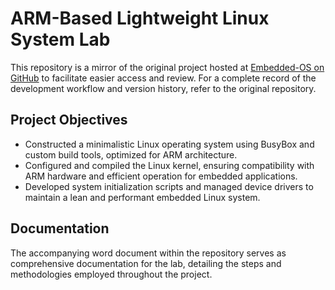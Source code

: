 # ARM-Based Lightweight Linux System Lab

This repository is a mirror of the original project hosted at [Embedded-OS on GitHub](https://github.com/DavidN0809/Embedded-OS.git) to facilitate easier access and review. For a complete record of the development workflow and version history, refer to the original repository.

## Project Objectives
- Constructed a minimalistic Linux operating system using BusyBox and custom build tools, optimized for ARM architecture.
- Configured and compiled the Linux kernel, ensuring compatibility with ARM hardware and efficient operation for embedded applications.
- Developed system initialization scripts and managed device drivers to maintain a lean and performant embedded Linux system.

## Documentation

The accompanying word document within the repository serves as comprehensive documentation for the lab, detailing the steps and methodologies employed throughout the project.
